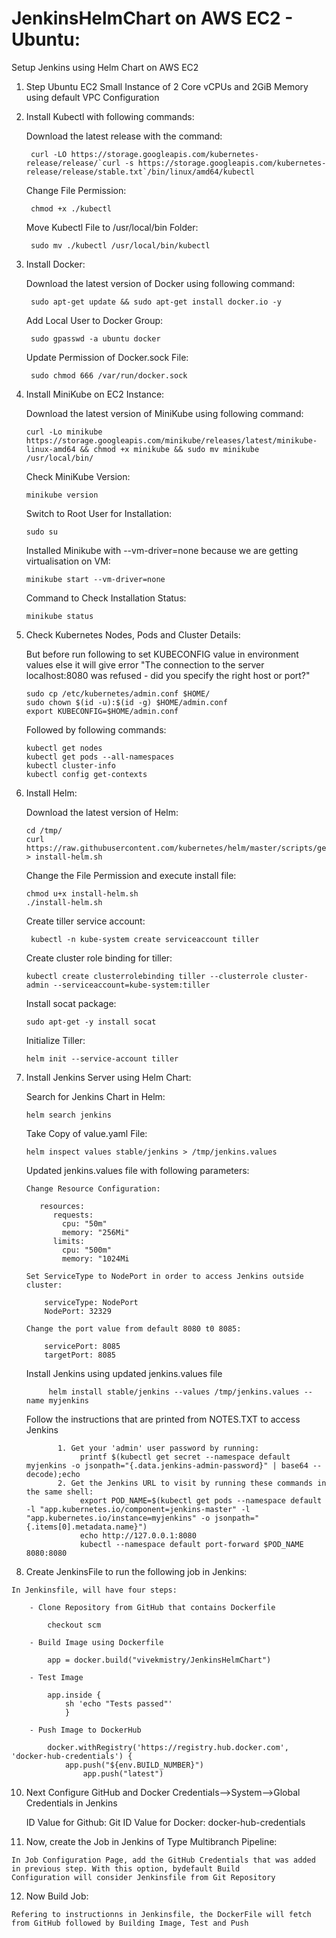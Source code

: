 # JenkinsHelmChart on AWS EC2 - Ubuntu:

Setup Jenkins using Helm Chart on AWS EC2

1. Step Ubuntu EC2 Small Instance of 2 Core vCPUs and 2GiB Memory using default VPC Configuration

2. Install Kubectl with following commands:
    
    Download the latest release with the command:
    
        curl -LO https://storage.googleapis.com/kubernetes-release/release/`curl -s https://storage.googleapis.com/kubernetes-release/release/stable.txt`/bin/linux/amd64/kubectl
    
    Change File Permission:
        
        chmod +x ./kubectl
        
    Move Kubectl File to /usr/local/bin Folder:
    
        sudo mv ./kubectl /usr/local/bin/kubectl
        
3. Install Docker:

    Download the latest version of Docker using following command:
    
        sudo apt-get update && sudo apt-get install docker.io -y
        
    Add Local User to Docker Group:
        
        sudo gpasswd -a ubuntu docker
        
    Update Permission of Docker.sock File:
    
        sudo chmod 666 /var/run/docker.sock
 
 4. Install MiniKube on EC2 Instance:
 
    Download the latest version of MiniKube using following command:
    
        curl -Lo minikube https://storage.googleapis.com/minikube/releases/latest/minikube-linux-amd64 && chmod +x minikube && sudo mv minikube /usr/local/bin/
        
    Check MiniKube Version:
    
        minikube version
        
    Switch to Root User for Installation:
    
        sudo su
        
    Installed Minikube with --vm-driver=none because we are getting virtualisation on VM:
    
        minikube start --vm-driver=none
      
    Command to Check Installation Status:
    
        minikube status
        
 5. Check Kubernetes Nodes, Pods and Cluster Details:
 
     But before run following to set KUBECONFIG value in environment values else it will give error "The connection to the server localhost:8080 was refused - did you specify the right host or port?"
     
     	sudo cp /etc/kubernetes/admin.conf $HOME/
		sudo chown $(id -u):$(id -g) $HOME/admin.conf
		export KUBECONFIG=$HOME/admin.conf
        
     Followed by following commands:
     
        kubectl get nodes  
	    kubectl get pods --all-namespaces
	    kubectl cluster-info
	    kubectl config get-contexts
        
 6. Install Helm:
 
    Download the latest version of Helm:
    
        cd /tmp/
        curl https://raw.githubusercontent.com/kubernetes/helm/master/scripts/get > install-helm.sh
        
    Change the File Permission and execute install file:
    
        chmod u+x install-helm.sh
        ./install-helm.sh
        
    Create tiller service account:
        
         kubectl -n kube-system create serviceaccount tiller
         
    Create cluster role binding for tiller:
    
        kubectl create clusterrolebinding tiller --clusterrole cluster-admin --serviceaccount=kube-system:tiller
        
    Install socat package:
    
        sudo apt-get -y install socat
        
    Initialize Tiller:
    
        helm init --service-account tiller
        
 8. Install Jenkins Server using Helm Chart:
 
    Search for Jenkins Chart in Helm:
    
        helm search jenkins
        
     Take Copy of value.yaml File:
     
        helm inspect values stable/jenkins > /tmp/jenkins.values
        
     Updated jenkins.values file with following parameters:
     
        Change Resource Configuration:
      
           resources:
              requests:
                cpu: "50m"
                memory: "256Mi"
              limits:
                cpu: "500m"
                memory: "1024Mi
                
        Set ServiceType to NodePort in order to access Jenkins outside cluster:
       
            serviceType: NodePort
            NodePort: 32329
         
        Change the port value from default 8080 t0 8085:
       
            servicePort: 8085
            targetPort: 8085
            
       Install Jenkins using updated jenkins.values file
       
             helm install stable/jenkins --values /tmp/jenkins.values --name myjenkins
             
       Follow the instructions that are printed from NOTES.TXT to access Jenkins 
       
               1. Get your 'admin' user password by running:
                    printf $(kubectl get secret --namespace default myjenkins -o jsonpath="{.data.jenkins-admin-password}" | base64 --decode);echo
               2. Get the Jenkins URL to visit by running these commands in the same shell:
                    export POD_NAME=$(kubectl get pods --namespace default -l "app.kubernetes.io/component=jenkins-master" -l "app.kubernetes.io/instance=myjenkins" -o jsonpath="{.items[0].metadata.name}")
                    echo http://127.0.0.1:8080
                    kubectl --namespace default port-forward $POD_NAME 8080:8080
                    
  9. Create JenkinsFile to run the following job in Jenkins:
  
  	In Jenkinsfile, will have four steps:
	
		- Clone Repository from GitHub that contains Dockerfile
		
			checkout scm
			
		- Build Image using Dockerfile
			
			app = docker.build("vivekmistry/JenkinsHelmChart")
			
		- Test Image
		
			app.inside {
        		sh 'echo "Tests passed"'
        		}
			
		- Push Image to DockerHub
		
			docker.withRegistry('https://registry.hub.docker.com', 'docker-hub-credentials') {
           		app.push("${env.BUILD_NUMBER}")
            		app.push("latest")
	

	
   10. Next Configure GitHub and Docker Credentials-->System-->Global Credentials in Jenkins
	
		ID Value for Github: Git
		ID Value for Docker: docker-hub-credentials

	
   11. Now, create the Job in Jenkins of Type Multibranch Pipeline:
   	
	In Job Configuration Page, add the GitHub Credentials that was added in previous step. With this option, bydefault Build 		Configuration will consider Jenkinsfile from Git Repository
		
  12. Now Build Job:
  	
	Refering to instructionns in Jenkinsfile, the DockerFile will fetch from GitHub followed by Building Image, Test and Push
  	
		
		
	
	
   	
	
	
		
  	
        


     
        
        
        
   
   
        
        
     
        
    
    
      
